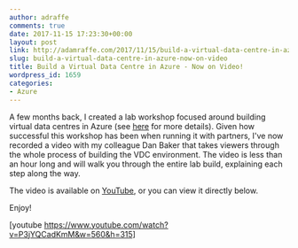 ```yaml
---
author: adraffe
comments: true
date: 2017-11-15 17:23:30+00:00
layout: post
link: http://adamraffe.com/2017/11/15/build-a-virtual-data-centre-in-azure-now-on-video/
slug: build-a-virtual-data-centre-in-azure-now-on-video
title: Build a Virtual Data Centre in Azure - Now on Video!
wordpress_id: 1659
categories:
- Azure
---
```


A few months back, I created a lab workshop focused around building virtual data centres in Azure (see [here](http://adamraffe.com/2017/09/05/check-out-my-azure-virtual-data-centre-lab/) for more details). Given how successful this workshop has been when running it with partners, I've now recorded a video with my colleague Dan Baker that takes viewers through the whole process of building the VDC environment. The video is less than an hour long and will walk you through the entire lab build, explaining each step along the way.

The video is available on [YouTube](https://youtu.be/P3jYQCadKmM), or you can view it directly below.

Enjoy!

[youtube https://www.youtube.com/watch?v=P3jYQCadKmM&w=560&h=315]
